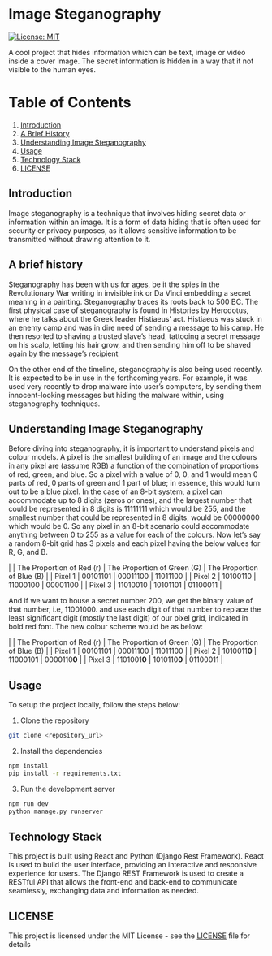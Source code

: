 # Image Steganography

[![License: MIT](https://img.shields.io/badge/License-MIT-yellow.svg)](https://opensource.org/licenses/MIT)

A cool project that hides information which can be text, image or video inside a cover image. The secret information is hidden in a way that it not visible to the human eyes.

# Table of Contents

1. [Introduction](#introduction)
2. [A Brief History](#history)
3. [Understanding Image Steganography](#understanding-image-steganography)
4. [Usage](#usage)
5. [Technology Stack](#technology-stack)
6. [LICENSE](#license)

## Introduction

Image steganography is a technique that involves hiding secret data or information within an image. It is a form of data hiding that is often used for security or privacy purposes, as it allows sensitive information to be transmitted without drawing attention to it.

## A brief history <a name="history"></a>

Steganography has been with us for ages, be it the spies in the Revolutionary War writing in invisible ink or Da Vinci embedding a secret meaning in a painting. Steganography traces its roots back to 500 BC. The first physical case of steganography is found in Histories by Herodotus, where he talks about the Greek leader Histiaeus’ act. Histiaeus was stuck in an enemy camp and was in dire need of sending a message to his camp. He then resorted to shaving a trusted slave’s head, tattooing a secret message on his scalp, letting his hair grow, and then sending him off to be shaved again by the message’s recipient

On the other end of the timeline, steganography is also being used recently. It is expected to be in use in the forthcoming years. For example, it was used very recently to drop malware into user’s computers, by sending them innocent-looking messages but hiding the malware within, using steganography techniques.

## Understanding Image Steganography <a name="understanding-image-steganography"></a>

Before diving into steganography, it is important to understand pixels and colour models. A pixel is the smallest building of an image and the colours in any pixel are (assume RGB) a function of the combination of proportions of red, green, and blue. So a pixel with a value of 0, 0, and 1 would mean 0 parts of red, 0 parts of green and 1 part of blue; in essence, this would turn out to be a blue pixel. In the case of an 8-bit system, a pixel can accommodate up to 8 digits (zeros or ones), and the largest number that could be represented in 8 digits is 11111111 which would be 255, and the smallest number that could be represented in 8 digits, would be 00000000 which would be 0. So any pixel in an 8-bit scenario could accommodate anything between 0 to 255 as a value for each of the colours. Now let’s say a random 8-bit grid has 3 pixels and each pixel having the below values for R, G, and B.

| | The Proportion of Red (r) | The Proportion of Green (G) | The Proportion of Blue (B) |
| Pixel 1 | 00101101 | 00011100 | 11011100 |
| Pixel 2 | 10100110 | 11000100 | 00001100 |
| Pixel 3 | 11010010 | 10101101 | 01100011 |

And if we want to house a secret number 200, we get the binary value of that number, i.e, 11001000. and use each digit of that number to replace the least significant digit (mostly the last digit) of our pixel grid, indicated in bold red font. The new colour scheme would be as below:

| | The Proportion of Red (r) | The Proportion of Green (G) | The Proportion of Blue (B) |
| Pixel 1 | 0010110<strong>1</strong> | 00011100 | 11011100 |
| Pixel 2 | 1010011<strong>0</strong> | 1100010<strong>1</strong> | 0000110<strong>0</strong> |
| Pixel 3 | 1101001<strong>0</strong> | 1010110<strong>0</strong> | 01100011 |

## Usage <a name="usage"></a>

To setup the project locally, follow the steps below:

1. Clone the repository

```bash
git clone <repository_url>
```

2. Install the dependencies

```bash
npm install
pip install -r requirements.txt
```

3. Run the development server

```bash
npm run dev
python manage.py runserver
```

## Technology Stack <a name="technology-stack"></a>

This project is built using React and Python (Django Rest Framework). React is used to build the user interface, providing an interactive and responsive experience for users. The Django REST Framework is used to create a RESTful API that allows the front-end and back-end to communicate seamlessly, exchanging data and information as needed.

## LICENSE <a name="license"></a>

This project is licensed under the MIT License - see the [LICENSE](LICENSE) file for details
